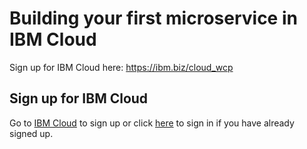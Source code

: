 # Building your first microservice in IBM Cloud

Sign up for IBM Cloud here:  <a href="https://ibm.biz/cloud_wcp" target="_blank">https://ibm.biz/cloud_wcp</a>

## Sign up for IBM Cloud

Go to <a href="https://ibm.biz/cloud_wcp" target="_blank">IBM Cloud</a> to sign up or click <a href="https://console.bluemix.net" target="_blank">here</a> to sign in if you have already signed up.